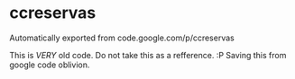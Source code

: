# ccreservas
Automatically exported from code.google.com/p/ccreservas

This is *VERY* old code. Do not take this as a refference. :P
Saving this from google code oblivion.
